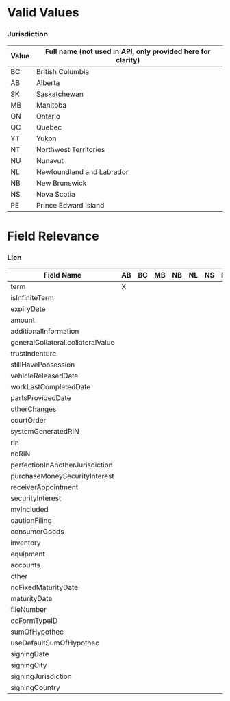 # Valid Values
### Jurisdiction

| Value | Full name (not used in API, only provided here for clarity) |
| ----- | ----------------------------------------------------------- |
| BC | British Columbia |
| AB | Alberta |
| SK | Saskatchewan |
| MB | Manitoba |
| ON | Ontario |
| QC | Quebec |
| YT | Yukon |
| NT | Northwest Territories |
| NU | Nunavut |
| NL | Newfoundland and Labrador |
| NB | New Brunswick |
| NS | Nova Scotia |
| PE | Prince Edward Island |

# Field Relevance
### Lien
| Field Name | AB | BC | MB | NB | NL | NS | NT | NU | ON | PE | QC | SK | YT |
|---|---|---|---|---|---|---|---|---|---|---|---|---|---|
| term | X | | | | | | | | | | | | |
| isInfiniteTerm | | | | | | | | | | | | | |
| expiryDate | | | | | | | | | | | |
| amount | | | | | | | | | | | | | |
| additionalInformation | | | | | | | | | | | | | |
| generalCollateral.collateralValue | | | | | | | | | | | | | |
| trustIndenture | | | | | | | | | | | | | |
| stillHavePossession | | | | | | | | | | | | | |
| vehicleReleasedDate | | | | | | | | | | | | | |
| workLastCompletedDate | | | | | | | | | | | | | |
| partsProvidedDate | | | | | | | | | | | | | |
| otherChanges | | | | | | | | | | | | | |
| courtOrder | | | | | | | | | | | | | |
| systemGeneratedRIN | | | | | | | | | | | | | |
| rin | | | | | | | | | | | | | |
| noRIN | | | | | | | | | | | | | |
| perfectionInAnotherJurisdiction | | | | | | | | | | | | | |
| purchaseMoneySecurityInterest | | | | | | | | | | | | | |
| receiverAppointment | | | | | | | | | | | | | |
| securityInterest | | | | | | | | | | | | | |
| mvIncluded | | | | | | | | | | | | | |
| cautionFiling | | | | | | | | | | | | | |
| consumerGoods | | | | | | | | | | | | | |
| inventory | | | | | | | | | | | | | |
| equipment | | | | | | | | | | | | | |
| accounts | | | | | | | | | | | | | |
| other | | | | | | | | | | | | | |
| noFixedMaturityDate | | | | | | | | | | | | | |
| maturityDate | | | | | | | | | | | | | |
| fileNumber | | | | | | | | | | | | | |
| qcFormTypeID | | | | | | | | | | | | | |
| sumOfHypothec | | | | | | | | | | | | | |
| useDefaultSumOfHypothec | | | | | | | | | | | | | |
| signingDate | | | | | | | | | | | | | |
| signingCity | | | | | | | | | | | | | |
| signingJurisdiction | | | | | | | | | | | | | |
| signingCountry | | | | | | | | | | | | | |
